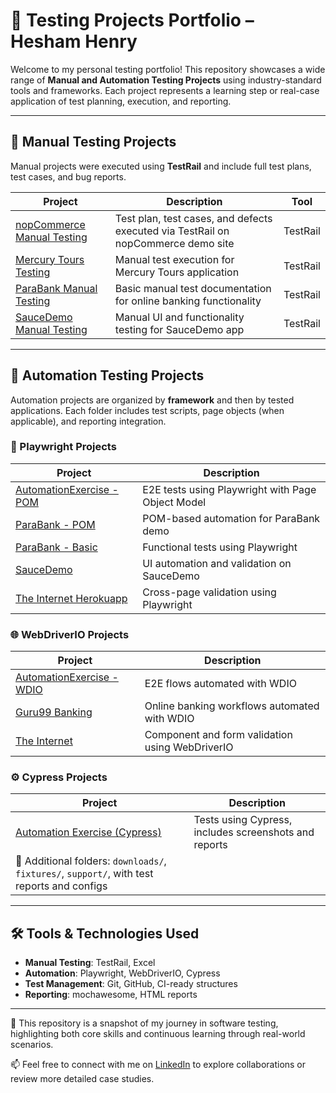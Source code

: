 # 🧪 Testing Projects Portfolio – Hesham Henry

Welcome to my personal testing portfolio! This repository showcases a wide range of **Manual and Automation Testing Projects** using industry-standard tools and frameworks. Each project represents a learning step or real-case application of test planning, execution, and reporting.

---

## 📁 Manual Testing Projects

Manual projects were executed using **TestRail** and include full test plans, test cases, and bug reports.

| Project | Description | Tool |
|--------|-------------|------|
| [nopCommerce Manual Testing](./Manual/NopCommerce) | Test plan, test cases, and defects executed via TestRail on nopCommerce demo site | TestRail |
| [Mercury Tours Testing](./Manual/MercuryTours) | Manual test execution for Mercury Tours application | TestRail |
| [ParaBank Manual Testing](./Manual/ParaBank) | Basic manual test documentation for online banking functionality | TestRail |
| [SauceDemo Manual Testing](./Manual/SauceDemo) | Manual UI and functionality testing for SauceDemo app | TestRail |

---

## 🤖 Automation Testing Projects

Automation projects are organized by **framework** and then by tested applications. Each folder includes test scripts, page objects (when applicable), and reporting integration.

### 🚀 Playwright Projects

| Project | Description |
|---------|-------------|
| [AutomationExercise - POM](./Automation/Playwright/AutomationExercise-PlayWright-POM) | E2E tests using Playwright with Page Object Model |
| [ParaBank - POM](./Automation/Playwright/ParaBank_Pom_PW) | POM-based automation for ParaBank demo |
| [ParaBank - Basic](./Automation/Playwright/Parabank_PlayWright) | Functional tests using Playwright |
| [SauceDemo](./Automation/Playwright/SauceDemo) | UI automation and validation on SauceDemo |
| [The Internet Herokuapp](./Automation/Playwright/The-Internet-Herokuapp-Playwright) | Cross-page validation using Playwright |

### 🌐 WebDriverIO Projects

| Project | Description |
|---------|-------------|
| [AutomationExercise - WDIO](./Automation/WebDriverio/AutomationExercise-wdio) | E2E flows automated with WDIO |
| [Guru99 Banking](./Automation/WebDriverio/Guru99_Banking_WDIO) | Online banking workflows automated with WDIO |
| [The Internet](./Automation/WebDriverio/the-internet-wdio) | Component and form validation using WebDriverIO |

### ⚙️ Cypress Projects

| Project | Description |
|---------|-------------|
| [Automation Exercise (Cypress)](./Automation/cypress/e2e) | Tests using Cypress, includes screenshots and reports |
| 📂 Additional folders: `downloads/`, `fixtures/`, `support/`, with test reports and configs |

---

## 🛠️ Tools & Technologies Used

- **Manual Testing**: TestRail, Excel
- **Automation**: Playwright, WebDriverIO, Cypress
- **Test Management**: Git, GitHub, CI-ready structures
- **Reporting**: mochawesome, HTML reports

---

📌 This repository is a snapshot of my journey in software testing, highlighting both core skills and continuous learning through real-world scenarios.

📫 Feel free to connect with me on [LinkedIn](https://www.linkedin.com/in/your-link) to explore collaborations or review more detailed case studies.